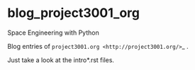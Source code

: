 blog_project3001_org
====================

Space Engineering with Python

Blog entries of `project3001.org <http://project3001.org/>`_ .

Just take a look at the intro*.rst files.


